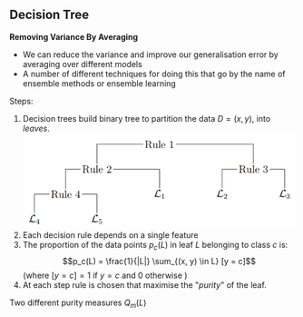 ## Decision Tree
**Removing Variance By Averaging**
- We can reduce the variance and improve our generalisation error by averaging over different models
- A number of different techniques for doing this that go by the name of ensemble methods or ensemble learning

Steps:
1. Decision trees build binary tree to partition the data $D = {(x, y)}$, into _leaves_.
![](https://github.com/werdnakof/Advanced-Machine-Learning-Notes/blob/master/images/ensembleLearning1.png?raw=true)
2. Each decision rule depends on a single feature
3. The proportion of the data points $p_c(L)$ in leaf $L$ belonging to class $c$ is:
	$$p_c(L) = \frac{1}{|L|} \sum_{(x, y) \in L} [y = c]$$
	(where $[y = c] = 1$ if $y = c$ and $0$ otherwise )
4. At each step rule is chosen that maximise the "_purity_" of the leaf.

Two different purity measures $Q_m(L)$











<!--stackedit_data:
eyJoaXN0b3J5IjpbMTcwMDIxMzc0MSwtMTk0NTY1MDM2OV19
-->